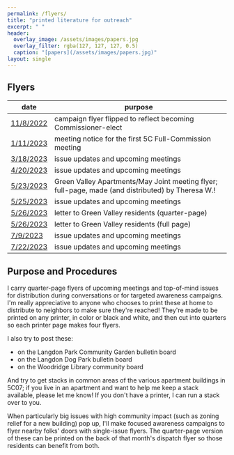 ```yaml
---
permalink: /flyers/
title: "printed literature for outreach"
excerpt: " "
header:
  overlay_image: /assets/images/papers.jpg
  overlay_filter: rgba(127, 127, 127, 0.5)
  caption: "[papers](/assets/images/papers.jpg)"
layout: single
---
```

## Flyers

|date|purpose|
|---|---|
|[11/8/2022](/assets/documents/flyer-20221108.pdf)|campaign flyer flipped to reflect becoming Commissioner-elect|
|[1/11/2023](/assets/documents/flyer-20230111.pdf)|meeting notice for the first 5C Full-Commission meeting|
|[3/18/2023](/assets/documents/flyer-20230318.pdf)|issue updates and upcoming meetings|
|[4/20/2023](/assets/documents/flyer-20230420.pdf)|issue updates and upcoming meetings|
|[5/23/2023](/assets/documents/flyer-greenvalley-20230524.pdf)|Green Valley Apartments/May Joint meeting flyer; full-page, made (and distributed) by Theresa W.!|
|[5/25/2023](/assets/documents/flyer-20230525.pdf)|issue updates and upcoming meetings|
|[5/26/2023](/assets/documents/flyer-greenvalley-20230526.pdf)|letter to Green Valley residents (quarter-page)|
|[5/26/2023](/assets/documents/flyer-greenvalley-20230526-fullpage.pdf)|letter to Green Valley residents (full page)|
|[7/9/2023](/assets/documents/flyer-20230709.pdf)|issue updates and upcoming meetings|
|[7/22/2023](/assets/documents/flyer-20230722.pdf)|issue updates and upcoming meetings|

## Purpose and Procedures
I carry quarter-page flyers of upcoming meetings and top-of-mind issues for distribution during conversations or for targeted awareness campaigns. I'm really appreciative to anyone who chooses to print these at home to distribute to neighbors to make sure they're reached! They're made to be printed on any printer, in color or black and white, and then cut into quarters so each printer page makes four flyers.

I also try to post these:
- on the Langdon Park Community Garden bulletin board
- on the Langdon Dog Park bulletin board
- on the Woodridge Library community board

And try to get stacks in common areas of the various apartment buildings in 5C07; if you live in an apartment and want to help me keep a stack available, please let me know! If you don't have a printer, I can run a stack over to you.

When particularly big issues with high community impact (such as zoning relief for a new building) pop up, I'll make focused awareness campaigns to flyer nearby folks' doors with single-issue flyers. The quarter-page version of these can be printed on the back of that month's dispatch flyer so those residents can benefit from both.